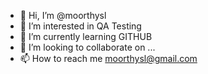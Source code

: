 - 👋 Hi, I’m @moorthysl
- 👀 I’m interested in QA Testing
- 🌱 I’m currently learning GITHUB
- 💞️ I’m looking to collaborate on ...
- 📫 How to reach me moorthysl@gmail.com

<!---
moorthysl/moorthysl is a ✨ special ✨ repository because its `README.md` (this file) appears on your GitHub profile.
You can click the Preview link to take a look at your changes.
--->
